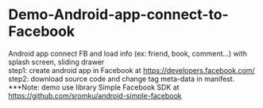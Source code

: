 # Demo-Android-app-connect-to-Facebook
Android app connect FB and load info (ex: friend, book, comment...) with splash screen, sliding drawer<br/>
step1: create android app in Facebook at https://developers.facebook.com/ <br/>
step2: download source code and change tag meta-data in manifest. <br/>
***Note: demo use library Simple Facebook SDK at https://github.com/sromku/android-simple-facebook <br/>
